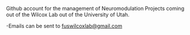 Github account for the management of Neuromodulation Projects coming out of the Wilcox Lab out of the University of Utah. 

-Emails can be sent to fuswilcoxlab@gmail.com 
<!---
wilcox-lab/wilcox-lab is a ✨ special ✨ repository because its `README.md` (this file) appears on your GitHub profile.
You can click the Preview link to take a look at your changes.
--->
